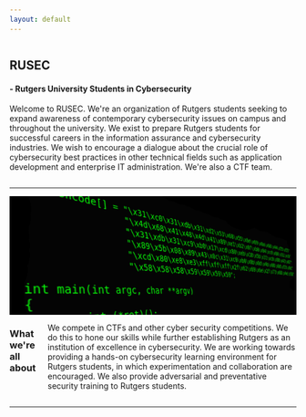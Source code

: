 ```yaml
---
layout: default
---
```

<div class="row">
  <div class="large-8 columns">	
    <div class="panel">
      <h2>RUSEC</h2>
      <h4> - Rutgers University Students in Cybersecurity</h4>
      <p>
	Welcome to RUSEC. We're an organization of Rutgers students seeking to expand awareness of contemporary cybersecurity issues on campus and throughout the university. We exist to prepare Rutgers students for successful careers in the information assurance and cybersecurity industries. We wish to encourage a dialogue about the crucial role of cybersecurity best practices in other technical fields such as application development and enterprise IT administration. We're also a CTF team.
      </p>
    </div>
   	
  </div>
  	
  <!-- <div class="large-4 columns">      </div> //-->

  <hr />

  <div class="row">
    <div class="large-6 columns">
      <img src='static/img/sbbo.png'/>
    </div>
    <div class="large-6 columns">
      <h3>What we're all about</h3>
      <p>
	We compete in CTFs and other cyber security competitions. We do this to hone our skills while further establishing Rutgers as an institution of excellence in cybersecurity. We are working towards providing a hands-on cybersecurity learning environment for Rutgers students, in which experimentation and collaboration are encouraged. We also provide adversarial and preventative security training to Rutgers students.
      </p>
    </div>
  </div>	  

  <hr />
